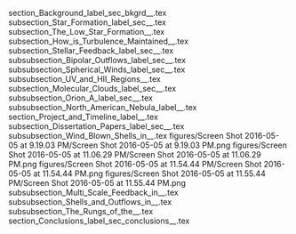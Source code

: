 section_Background_label_sec_bkgrd__.tex
subsection_Star_Formation_label_sec__.tex
subsection_The_Low_Star_Formation__.tex
subsection_How_is_Turbulence_Maintained__.tex
subsection_Stellar_Feedback_label_sec__.tex
subsubsection_Bipolar_Outflows_label_sec__.tex
subsubsection_Spherical_Winds_label_sec__.tex
subsubsection_UV_and_HII_Regions__.tex
subsection_Molecular_Clouds_label_sec__.tex
subsubsection_Orion_A_label_sec__.tex
subsubsection_North_American_Nebula_label__.tex
section_Project_and_Timeline_label__.tex
subsection_Dissertation_Papers_label_sec__.tex
subsubsection_Wind_Blown_Shells_in__.tex
figures/Screen Shot 2016-05-05 at 9.19.03 PM/Screen Shot 2016-05-05 at 9.19.03 PM.png
figures/Screen Shot 2016-05-05 at 11.06.29 PM/Screen Shot 2016-05-05 at 11.06.29 PM.png
figures/Screen Shot 2016-05-05 at 11.54.44 PM/Screen Shot 2016-05-05 at 11.54.44 PM.png
figures/Screen Shot 2016-05-05 at 11.55.44 PM/Screen Shot 2016-05-05 at 11.55.44 PM.png
subsubsection_Multi_Scale_Feedback_in__.tex
subsubsection_Shells_and_Outflows_in__.tex
subsubsection_The_Rungs_of_the__.tex
section_Conclusions_label_sec_conclusions__.tex